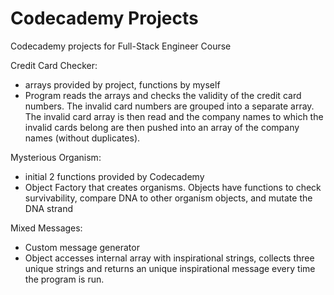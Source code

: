 # Codecademy Projects

Codecademy projects for Full-Stack Engineer Course

Credit Card Checker:
- arrays provided by project, functions by myself
- Program reads the arrays and checks the validity of the credit card numbers. The invalid card numbers are grouped into a separate array. The invalid card array is then read and the company names to which the invalid cards belong are then pushed into an array of the company names (without duplicates).


Mysterious Organism:
- initial 2 functions provided by Codecademy
- Object Factory that creates organisms. Objects have functions to check survivability, compare DNA to other organism objects, and mutate the DNA strand


Mixed Messages:
- Custom message generator
- Object accesses internal array with inspirational strings, collects three unique strings and returns an unique inspirational message every time the program is run.
